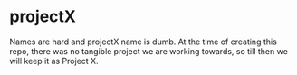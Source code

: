 # projectX
Names are hard and projectX name is dumb. At the time of creating this repo, there was no tangible project we are working towards, so till then we will keep it as Project X. 
